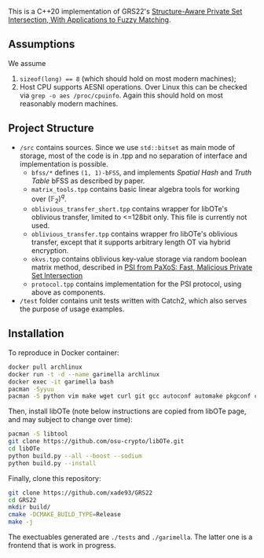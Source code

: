 This is a C++20 implementation of GRS22's [Structure-Aware Private Set Intersection, With Applications to Fuzzy Matching](https://eprint.iacr.org/2022/1011). 

## Assumptions
We assume 
1. `sizeof(long) == 8` (which should hold on most modern machines);
2. Host CPU supports AESNI operations. Over Linux this can be checked via `grep -o aes /proc/cpuinfo`.  Again this should hold on most reasonably modern machines.

## Project Structure
- `/src` contains sources. Since we use `std::bitset` as main mode of storage, most of the code is in .tpp and no separation of interface and implementation is possible.
    - `bfss/*` defines `(1, 1)-bFSS`, and implements *Spatial Hash* and *Truth Table* bFSS as described by paper.
    - `matrix_tools.tpp` contains basic linear algebra tools for working over $(\mathbb{F}_2)^q$.
    - `oblivious_transfer_short.tpp` contains wrapper for libOTe's oblivious transfer, limited to <=128bit only. This file is currently not used.
    - `oblivious_transfer.tpp` contains wrapper fro libOTe's oblivious transfer, except that it supports arbitrary length OT via hybrid encryption.
    - `okvs.tpp` contains oblivious key-value storage via random boolean matrix method, described in [PSI from PaXoS: Fast, Malicious Private Set Intersection](https://eprint.iacr.org/2020/193)
    - `protocol.tpp` contains implementation for the PSI protocol, using above as components.
- `/test` folder contains unit tests written with Catch2, which also serves the purpose of usage examples. 

## Installation
To reproduce in Docker container:
```bash
docker pull archlinux
docker run -t -d --name garimella archlinux
docker exec -it garimella bash
pacman -Syyuu
pacman -S python vim make wget curl git gcc autoconf automake pkgconf cmake openssh
```
Then, install libOTe (note below instructions are copied from libOTe page, and may subject to change over time):
```bash
pacman -S libtool
git clone https://github.com/osu-crypto/libOTe.git
cd libOTe
python build.py --all --boost --sodium
python build.py --install
```
Finally, clone this repository:
```bash
git clone https://github.com/xade93/GRS22
cd GRS22
mkdir build/
cmake -DCMAKE_BUILD_TYPE=Release
make -j
```
The exectuables generated are `./tests` and `./garimella`. The latter one is a frontend that is work in progress.
